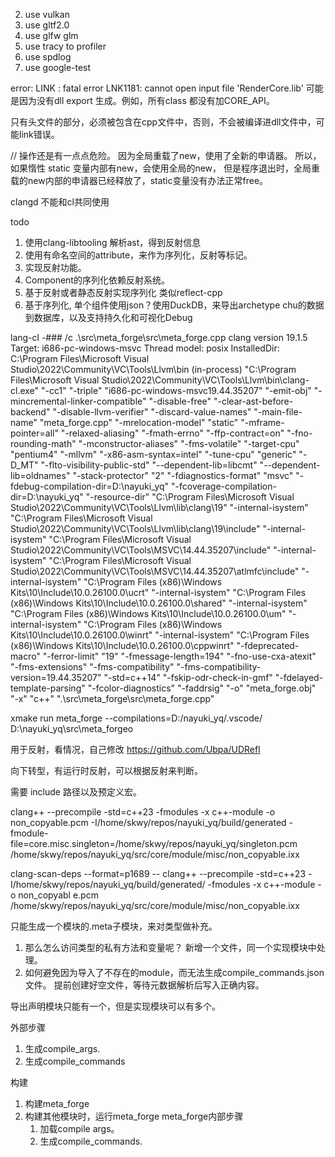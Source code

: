 
2. use vulkan
3. use gltf2.0
4. use glfw glm
5. use tracy to profiler
6. use spdlog
7. use google-test

error: LINK : fatal error LNK1181: cannot open input file 'RenderCore.lib'
可能是因为没有dll export 生成。例如，所有class 都没有加CORE_API。

只有头文件的部分，必须被包含在cpp文件中，否则，不会被编译进dll文件中，可能link错误。

// 操作还是有一点点危险。
因为全局重载了new，使用了全新的申请器。
所以，如果惰性 static 变量内部有new，会使用全局的new，
但是程序退出时，全局重载的new内部的申请器已经释放了，static变量没有办法正常free。

clangd 不能和cl共同使用

todo

1. 使用clang-libtooling 解析ast，得到反射信息
2. 使用有命名空间的attribute，来作为序列化，反射等标记。
3. 实现反射功能。
4. Component的序列化依赖反射系统。
5. 基于反射或者静态反射实现序列化 类似reflect-cpp
6. 基于序列化, 单个组件使用json？使用DuckDB，来导出archetype chu的数据到数据库，以及支持持久化和可视化Debug

lang-cl -### /c .\src\meta_forge\src\meta_forge.cpp 
clang version 19.1.5
Target: i686-pc-windows-msvc
Thread model: posix
InstalledDir: C:\Program Files\Microsoft Visual Studio\2022\Community\VC\Tools\Llvm\bin
 (in-process)
 "C:\\Program Files\\Microsoft Visual Studio\\2022\\Community\\VC\\Tools\\Llvm\\bin\\clang-cl.exe" "-cc1" "-triple" "i686-pc-windows-msvc19.44.35207" "-emit-obj" "-mincremental-linker-compatible" "-disable-free" "-clear-ast-before-backend" "-disable-llvm-verifier" "-discard-value-names" "-main-file-name" "meta_forge.cpp" "-mrelocation-model" "static" "-mframe-pointer=all" "-relaxed-aliasing" "-fmath-errno" "-ffp-contract=on" "-fno-rounding-math" "-mconstructor-aliases" "-fms-volatile" "-target-cpu" "pentium4" "-mllvm" "-x86-asm-syntax=intel" "-tune-cpu" "generic" "-D_MT" "-flto-visibility-public-std" "--dependent-lib=libcmt" "--dependent-lib=oldnames" "-stack-protector" "2" "-fdiagnostics-format" "msvc" "-fdebug-compilation-dir=D:\\nayuki_yq" "-fcoverage-compilation-dir=D:\\nayuki_yq" "-resource-dir" "C:\\Program Files\\Microsoft Visual Studio\\2022\\Community\\VC\\Tools\\Llvm\\lib\\clang\\19" "-internal-isystem" "C:\\Program Files\\Microsoft Visual Studio\\2022\\Community\\VC\\Tools\\Llvm\\lib\\clang\\19\\include" "-internal-isystem" "C:\\Program Files\\Microsoft Visual Studio\\2022\\Community\\VC\\Tools\\MSVC\\14.44.35207\\include" "-internal-isystem" "C:\\Program Files\\Microsoft Visual Studio\\2022\\Community\\VC\\Tools\\MSVC\\14.44.35207\\atlmfc\\include" "-internal-isystem" "C:\\Program Files (x86)\\Windows Kits\\10\\Include\\10.0.26100.0\\ucrt" "-internal-isystem" "C:\\Program Files (x86)\\Windows Kits\\10\\Include\\10.0.26100.0\\shared" "-internal-isystem" "C:\\Program Files (x86)\\Windows Kits\\10\\Include\\10.0.26100.0\\um" "-internal-isystem" "C:\\Program Files (x86)\\Windows Kits\\10\\Include\\10.0.26100.0\\winrt" "-internal-isystem" "C:\\Program Files (x86)\\Windows Kits\\10\\Include\\10.0.26100.0\\cppwinrt" "-fdeprecated-macro" "-ferror-limit" "19" "-fmessage-length=194" "-fno-use-cxa-atexit" "-fms-extensions" "-fms-compatibility" "-fms-compatibility-version=19.44.35207" "-std=c++14" "-fskip-odr-check-in-gmf" "-fdelayed-template-parsing" "-fcolor-diagnostics" "-faddrsig" "-o" "meta_forge.obj" "-x" "c++" ".\\src\\meta_forge\\src\\meta_forge.cpp"



 xmake run meta_forge --compilations=D:/nayuki_yq/.vscode/ D:\nayuki_yq\src\meta_forgeo

用于反射，看情况，自己修改
https://github.com/Ubpa/UDRefl


向下转型，有运行时反射，可以根据反射来判断。

需要 include 路径以及预定义宏。

clang++ --precompile -std=c++23 -fmodules -x c++-module -o non_copyable.pcm -I/home/skwy/repos/nayuki_yq/build/generated -fmodule-file=core.misc.singleton=/home/skwy/repos/nayuki_yq/singleton.pcm /home/skwy/repos/nayuki_yq/src/core/module/misc/non_copyable.ixx


clang-scan-deps --format=p1689 -- clang++ --precompile -std=c++23 -I/home/skwy/repos/nayuki_yq/build/generated/ -fmodules -x c++-module -o non_copyabl
e.pcm /home/skwy/repos/nayuki_yq/src/core/module/misc/non_copyable.ixx

只能生成一个模块的.meta子模块，来对类型做补充。
1. 那么怎么访问类型的私有方法和变量呢？
    新增一个文件，同一个实现模块中处理。
2. 如何避免因为导入了不存在的module，而无法生成compile_commands.json 文件。
    提前创建好空文件，等待元数据解析后写入正确内容。

导出声明模块只能有一个，但是实现模块可以有多个。

外部步骤
1. 生成compile_args.
2. 生成compile_commands

构建
1. 构建meta_forge
2. 构建其他模块时，运行meta_forge
meta_forge内部步骤
    1. 加载compile args。
    2. 生成compile_commands.